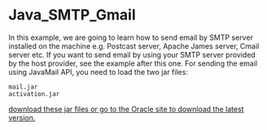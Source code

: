 # Java_SMTP_Gmail
In this example, we are going to learn how to send email by SMTP server installed on the machine e.g. Postcast server, Apache James server, Cmail server etc. If you want to send email by using your SMTP server provided by the host provider, see the example after this one.
For sending the email using JavaMail API, you need to load the two jar files:

    mail.jar
    activation.jar

<a href="http://www.javatpoint.com/src/mail/mailactivation.zip"> download these jar files or go to the Oracle site to download the latest version. 
